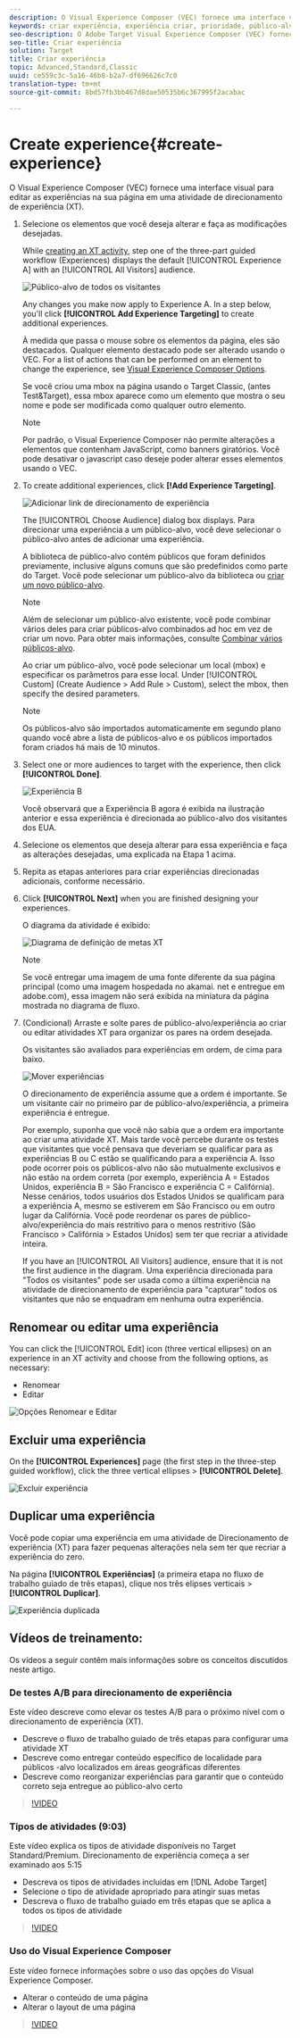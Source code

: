 ```yaml
---
description: O Visual Experience Composer (VEC) fornece uma interface visual para editar as experiências na sua página em uma atividade de direcionamento de experiência (XT).
keywords: criar experiência, experiência criar, prioridade, público-alvo, experiência, visual experience composer
seo-description: O Adobe Target Visual Experience Composer (VEC) fornece uma interface visual para editar as experiências na sua página em uma atividade de direcionamento de experiência (XT).
seo-title: Criar experiência
solution: Target
title: Criar experiência
topic: Advanced,Standard,Classic
uuid: ce559c3c-5a16-46b8-b2a7-df696626c7c0
translation-type: tm+mt
source-git-commit: 8bd57fb3bb467d8dae50535b6c367995f2acabac

---
```



# Create experience{#create-experience}

O Visual Experience Composer (VEC) fornece uma interface visual para editar as experiências na sua página em uma atividade de direcionamento de experiência (XT).

1. Selecione os elementos que você deseja alterar e faça as modificações desejadas.

   While [creating an XT activity](/help/c-activities/t-experience-target/t-xt-create/xt-create.md), step one of the three-part guided workflow (Experiences) displays the default [!UICONTROL Experience A] with an [!UICONTROL All Visitors] audience.

   ![Público-alvo de todos os visitantes](/help/c-activities/t-experience-target/t-xt-create/assets/all-visitors.png)

   Any changes you make now apply to Experience A. In a step below, you'll click **[!UICONTROL Add Experience Targeting]** to create additional experiences.

   À medida que passa o mouse sobre os elementos da página, eles são destacados. Qualquer elemento destacado pode ser alterado usando o VEC. For a list of actions that can be performed on an element to change the experience, see [Visual Experience Composer Options](/help/c-experiences/c-visual-experience-composer/viztarget-options.md).

   Se você criou uma mbox na página usando o Target Classic, (antes Test&amp;Target), essa mbox aparece como um elemento que mostra o seu nome e pode ser modificada como qualquer outro elemento.

   >[!NOTE]
   >
   >Por padrão, o Visual Experience Composer não permite alterações a elementos que contenham JavaScript, como banners giratórios. Você pode desativar o javascript caso deseje poder alterar esses elementos usando o VEC.

1. To create additional experiences, click **[!Add Experience Targeting]**.

   ![Adicionar link de direcionamento de experiência](/help/c-activities/t-experience-target/t-xt-create/assets/add-experience-targeting.png)

   The [!UICONTROL Choose Audience] dialog box displays. Para direcionar uma experiência a um público-alvo, você deve selecionar o público-alvo antes de adicionar uma experiência.

   A biblioteca de público-alvo contém públicos que foram definidos previamente, inclusive alguns comuns que são predefinidos como parte do Target. Você pode selecionar um público-alvo da biblioteca ou [criar um novo público-alvo](../../../c-target/c-audiences/audiences.md#concept_65BE870D290E412D8BBF557EEA67C271).

   >[!NOTE]
   >
   >Além de selecionar um público-alvo existente, você pode combinar vários deles para criar públicos-alvo combinados ad hoc em vez de criar um novo. Para obter mais informações, consulte [Combinar vários públicos-alvo](../../../c-target/combining-multiple-audiences.md#concept_A7386F1EA4394BD2AB72399C225981E5).

   Ao criar um público-alvo, você pode selecionar um local (mbox) e especificar os parâmetros para esse local. Under [!UICONTROL Custom] (Create Audience &gt; Add Rule &gt; Custom), select the mbox, then specify the desired parameters.

   >[!NOTE]
   >
   >Os públicos-alvo são importados automaticamente em segundo plano quando você abre a lista de públicos-alvo e os públicos importados foram criados há mais de 10 minutos.

1. Select one or more audiences to target with the experience, then click **[!UICONTROL Done]**.

   ![Experiência B](/help/c-activities/t-experience-target/t-xt-create/assets/experience-b.png)

   Você observará que a Experiência B agora é exibida na ilustração anterior e essa experiência é direcionada ao público-alvo dos visitantes dos EUA.

1. Selecione os elementos que deseja alterar para essa experiência e faça as alterações desejadas, uma explicada na Etapa 1 acima.

1. Repita as etapas anteriores para criar experiências direcionadas adicionais, conforme necessário.

1. Click **[!UICONTROL Next]** when you are finished designing your experiences.

   O diagrama da atividade é exibido:

   ![Diagrama de definição de metas XT](/help/c-activities/t-experience-target/t-xt-create/assets/xt_diagram-new.png)

   >[!NOTE]
   >
   >Se você entregar uma imagem de uma fonte diferente da sua página principal (como uma imagem hospedada no akamai. net e entregue em adobe.com), essa imagem não será exibida na miniatura da página mostrada no diagrama de fluxo.

1. (Condicional) Arraste e solte pares de público-alvo/experiência ao criar ou editar atividades XT para organizar os pares na ordem desejada.

   Os visitantes são avaliados para experiências em ordem, de cima para baixo.

   ![Mover experiências](/help/c-activities/t-experience-target/t-xt-create/assets/move_experiences-new.png)

   O direcionamento de experiência assume que a ordem é importante. Se um visitante cair no primeiro par de público-alvo/experiência, a primeira experiência é entregue.

   Por exemplo, suponha que você não sabia que a ordem era importante ao criar uma atividade XT. Mais tarde você percebe durante os testes que visitantes que você pensava que deveriam se qualificar para as experiências B ou C estão se qualificando para a experiência A. Isso pode ocorrer pois os públicos-alvo não são mutualmente exclusivos e não estão na ordem correta (por exemplo, experiência A = Estados Unidos, experiência B = São Francisco e experiência C = Califórnia). Nesse cenários, todos usuários dos Estados Unidos se qualificam para a experiência A, mesmo se estiverem em São Francisco ou em outro lugar da Califórnia. Você pode reordenar os pares de público-alvo/experiência do mais restritivo para o menos restritivo (São Francisco &gt; Califórnia &gt; Estados Unidos) sem ter que recriar a atividade inteira.

   If you have an [!UICONTROL All Visitors] audience, ensure that it is not the first audience in the diagram. Uma experiência direcionada para "Todos os visitantes" pode ser usada como a última experiência na atividade de direcionamento de experiência para "capturar" todos os visitantes que não se enquadram em nenhuma outra experiência.

## Renomear ou editar uma experiência

You can click the [!UICONTROL Edit] icon (three vertical ellipses) on an experience in an XT activity and choose from the following options, as necessary:

* Renomear
* Editar

![Opções Renomear e Editar](/help/c-activities/t-experience-target/t-xt-create/assets/experience_edit-new.png)

## Excluir uma experiência

On the **[!UICONTROL Experiences]** page (the first step in the three-step guided workflow), click the three vertical ellipses &gt; **[!UICONTROL Delete]**.

![Excluir experiência](/help/c-activities/t-experience-target/t-xt-create/assets/delete-experience.png)

## Duplicar uma experiência

Você pode copiar uma experiência em uma atividade de Direcionamento de experiência (XT) para fazer pequenas alterações nela sem ter que recriar a experiência do zero.

Na página **[!UICONTROL Experiências]** (a primeira etapa no fluxo de trabalho guiado de três etapas), clique nos três elipses verticais &gt; **[!UICONTROL Duplicar]**.

![Experiência duplicada](/help/c-activities/t-experience-target/t-xt-create/assets/duplicate_experience-new.png)

## Vídeos de treinamento:

Os vídeos a seguir contêm mais informações sobre os conceitos discutidos neste artigo.

### De testes A/B para direcionamento de experiência

Este vídeo descreve como elevar os testes A/B para o próximo nível com o direcionamento de experiência (XT).

* Descreve o fluxo de trabalho guiado de três etapas para configurar uma atividade XT
* Descreve como entregar conteúdo específico de localidade para públicos -alvo localizados em áreas geográficas diferentes
* Descreve como reorganizar experiências para garantir que o conteúdo correto seja entregue ao público-alvo certo

>[!VIDEO](https://video.tv.adobe.com/v/22418/?captions=por_br)

### Tipos de atividades (9:03)

Este vídeo explica os tipos de atividade disponíveis no Target Standard/Premium. Direcionamento de experiência começa a ser examinado aos 5:15

* Descreva os tipos de atividades incluídas em [!DNL Adobe Target]
* Selecione o tipo de atividade apropriado para atingir suas metas
* Descreva o fluxo de trabalho guiado em três etapas que se aplica a todos os tipos de atividade

>[!VIDEO](https://video.tv.adobe.com/v/17386?captions=por_br)

### Uso do Visual Experience Composer

Este vídeo fornece informações sobre o uso das opções do Visual Experience Composer.

* Alterar o conteúdo de uma página
* Alterar o layout de uma página

>[!VIDEO](https://video.tv.adobe.com/v/17399?captions=por_br)